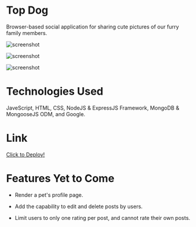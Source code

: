 # Top Dog 

 Browser-based social application for sharing cute pictures of our furry family members.
 
![screenshot](https://i.gyazo.com/1d879a7d27b193c627fda1d17b103579.png)

![screenshot](https://i.gyazo.com/1dc60ee2a1888f3158b6f39f8db53564.png)

![screenshot](hhttps://i.gyazo.com/425ef8f487ac359fc2e576800d998bbc.png)

# Technologies Used

 JaveScript, HTML, CSS, NodeJS & ExpressJS Framework,
MongoDB & MongooseJS ODM, and Google. 

# Link 

[Click to Deploy!](https://topdog-jc.herokuapp.com/)

# Features Yet to Come

- Render a pet's profile page.

- Add the capability to edit and delete posts by users.

- Limit users to only one rating per post, and cannot rate their own posts. 
